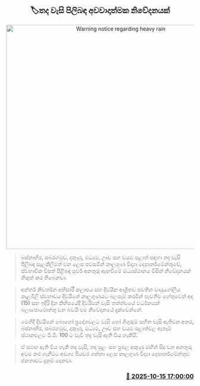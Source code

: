 <p align='center'><b><h2 align='center' title='Warning notice regarding heavy rain'>🏷තද වැසි පිලිබඳ අවවාදාත්මක නිවේදනයක්</h2></b></p>
<p align='center'><img src='https://helakuru.sgp1.cdn.digitaloceanspaces.com/esana/images/lib/weather-warning[1].jpg' width='600' alt='Warning notice regarding heavy rain'></p>

> බස්නාහිර, සබරගමුව, දකුණු, මධ්‍යම, ඌව සහ වයඹ පළාත් සඳහා තද වැසි පිලිබඳ සැලකිලිමත් වන ලෙස පවසමින් කාලගුණ විද්‍යා දෙපාර්තමේන්තුවේ, ස්වභාවික විපත් පිළිබඳ පූර්ව අනතුරු ඇඟවීමේ මධ්‍යස්ථානය විසින් නිවේදනයක් නිකුත් කර තිබෙනවා.

> අන්තර් නිවර්තන අභිසාරී කලාපය සහ දිවයින ආශ්‍රිතව පවතින වායුගෝලීය කැළඹිලි ස්වභාවය දිවයිනේ කාලගුණයට බලපෑම් කරමින් පැවතීම හේතුවෙන් අද (15) සහ ඉදිරි දින කිහිපයේදී දිවයිනේ වැසි තත්ත්වයේ වර්ධනයක් බලාපොරොත්තු වන බවයි එම නිවේදනයේ දැක්වෙන්නේ.

> මෙහිදී දිවයිනේ බොහෝ ප්‍රදේශවලට වැසි හෝ ගිගුරුම් සහිත වැසි ඇතිවන අතර, බස්නාහිර, සබරගමුව, දකුණු, මධ්‍යම, ඌව සහ වයඹ පළාත්වල ඇතැම් ස්ථානවලට මි.මී. 100 ට වැඩි තද වැසි ඇති විය හැකියි.

> ඒ සමඟ ඇති විය හැකි තද වැසි, තද සුළං සහ ප්‍රබල අකුණු මඟින් සිදු වන අනතුරු අවම කර ගැනීමට අවශ්‍ය පියවර ගන්නා ලෙස කාලගුණ විද්‍යා දෙපාර්තමේන්තුව ජනතාවට දැනුම් දෙනවා. 



<h3 align='right'><a href='https://www.helakuru.lk/esana/p/114527/'>📅 2025-10-15 17:00:00</a></h3>

